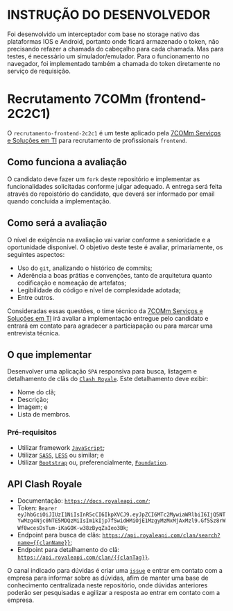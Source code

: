 # INSTRUÇÃO DO DESENVOLVEDOR

Foi desenvolvido um interceptador com base no storage nativo das plataformas IOS e Android, portanto onde ficará armazenado o token, não precisando refazer a chamada do cabeçalho para cada chamada. Mas para testes, é necessário um simulador/emulador.
Para o funcionamento no navegador, foi implementado também a chamada do token diretamente no serviço de requisição.


# Recrutamento 7COMm (frontend-2C2C1)

O `recrutamento-frontend-2c2c1` é um teste aplicado pela [7COMm Serviços e Soluções em TI](https://7comm.com.br) para recrutamento de profissionais `frontend`.

## Como funciona a avaliação

O candidato deve fazer um `fork` deste repositório e implementar as funcionalidades solicitadas conforme julgar adequado. A entrega será feita através do repoistório do candidato, que deverá ser informado por email quando concluída a implementação.

## Como será a avaliação

O nível de exigência na avaliação vai variar conforme a senioridade e a oportunidade disponível. O objetivo deste teste é avaliar, primariamente, os seguintes aspectos:

- Uso do `git`, analizando o histórico de commits;
- Aderência a boas prátias e convenções, tanto de arquitetura quanto codificação e nomeação de artefatos;
- Legibilidade do código e nível de complexidade adotada;
- Entre outros.

Consideradas essas questões, o time técnico da [7COMm Serviços e Soluções em TI](https://7comm.com.br) irá avaliar a implementação entregue pelo candidato e entrará em contato para agradecer a particiapação ou para marcar uma entrevista técnica.

## O que implementar

Desenvolver uma aplicação `SPA` responsiva para busca, listagem e detalhamento de clãs do [`Clash Royale`](https://clashroyale.com/). Este detalhamento deve exibir:

- Nome do clã;
- Descrição;
- Imagem; e
- Lista de membros.

### Pré-requisitos

- Utilizar framework [`JavaScript`](https://www.javascript.com/);
- Utilizar [`SASS`](https://sass-lang.com/), [`LESS`](http://lesscss.org/) ou similar; e
- Utilizar [`Bootstrap`](http://getbootstrap.com/) ou, preferencialmente, [`Foundation`](https://foundation.zurb.com/).

## API Clash Royale

- Documentação: [`https://docs.royaleapi.com/`](https://docs.royaleapi.com/);
- Token: `Bearer eyJhbGciOiJIUzI1NiIsInR5cCI6IkpXVCJ9.eyJpZCI6MTc2MywiaWRlbiI6IjQ5NTYwMzg4Njc0NTE5MDQzMiIsIm1kIjp7fSwidHMiOjE1MzgyMzMxMjAxMzl9.Gf5Sz8rWWf8wcesDsTum-iKaGOK-w38zByqZaIeo3Bk`;
- Endpoint para busca de clãs: [`https://api.royaleapi.com/clan/search?name={{clanName}}`](https://api.royaleapi.com/clan/search?name={{clanName}});
- Endpoint para detalhamento do clã: [`https://api.royaleapi.com/clan/{{clanTag}}`](https://api.royaleapi.com/clan/{{clanTag}}).

O canal indicado para dúvidas é criar uma [`issue`](https://github.com/7comminformatica/recrutamento-frontend-2c2c1/issues) e entrar em contato com a empresa para informar sobre as dúvidas, afim de manter uma base de conhecimento centralizada neste repositório, onde dúvidas anteriores poderão ser pesquisadas e agilizar a resposta ao entrar em contato com a empresa.
